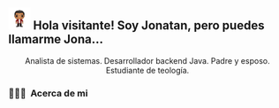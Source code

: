 <h2><img alt="saludanding" src="./img/profile-summer.png" width='40' /> Hola visitante! Soy Jonatan, pero puedes llamarme Jona...</h2> 

<p align="center"> Analista de sistemas. Desarrollador backend Java. Padre y esposo. Estudiante de teología.</p>

### 👨🏻‍💻 &nbsp;Acerca de mi
<!--
**JonatanLeti/JonatanLeti** is a ✨ _special_ ✨ repository because its `README.md` (this file) appears on your GitHub profile.

Here are some ideas to get you started:

- 🔭 I’m currently working on ...
- 🌱 I’m currently learning ...
- 👯 I’m looking to collaborate on ...
- 🤔 I’m looking for help with ...
- 💬 Ask me about ...
- 📫 How to reach me: ...
- 😄 Pronouns: ...
- ⚡ Fun fact: ...
-->
